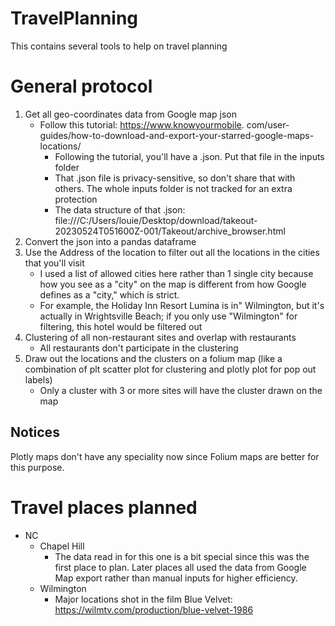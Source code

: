 # TravelPlanning
This contains several tools to help on travel planning 

# General protocol
1. Get all geo-coordinates data from Google map json 
   * Follow this tutorial: https://www.knowyourmobile.
     com/user-guides/how-to-download-and-export-your-starred-google-maps-locations/ 
     * Following the tutorial, you'll have a .json. Put that file in the 
       inputs folder
     * That .json file is privacy-sensitive, so don't share that with 
       others. The whole inputs folder is not tracked for an extra protection
     * The data structure of that .json: 
       file:///C:/Users/louie/Desktop/download/takeout-20230524T051600Z-001/Takeout/archive_browser.html 
2. Convert the json into a pandas dataframe 
3. Use the Address of the location to filter out all the locations in the 
   cities that you'll visit
    * I used a list of allowed cities here rather than 1 single city 
      because how you see as a "city" on the map is different from how 
      Google defines as a "city," which is strict. 
    * For example, the Holiday Inn Resort Lumina is in" Wilmington, but it's actually in Wrightsville Beach; if you only use "Wilmington" for filtering, this hotel would be filtered out
3. Clustering of all non-restaurant sites and overlap with restaurants
    * All restaurants don't participate in the clustering
4. Draw out the locations and the clusters on a folium map (like a 
   combination of plt scatter plot for clustering and plotly plot for pop out labels)
    * Only a cluster with 3 or more sites will have the cluster drawn on 
      the map

## Notices
Plotly maps don't have any speciality now since Folium maps are better for 
this purpose. 

# Travel places planned 
* NC
  * Chapel Hill 
    * The data read in for this one is a bit special since this was the 
      first place to plan. Later places all used the data from Google Map 
      export rather than manual inputs for higher efficiency. 
  * Wilmington
    * Major locations shot in the film Blue Velvet: https://wilmtv.com/production/blue-velvet-1986